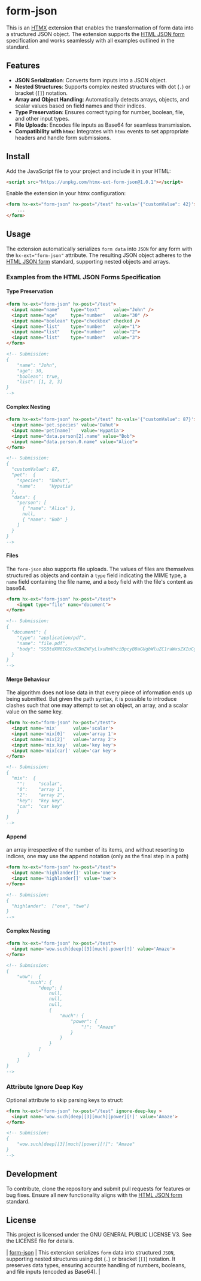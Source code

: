 # form-json
This is an [HTMX](https://htmx.org/) extension that enables the transformation of form data into a structured JSON object. The extension supports the [HTML JSON form](https://www.w3.org/TR/html-json-forms/) specification and works seamlessly with all examples outlined in the standard.

## Features

- **JSON Serialization**: Converts form inputs into a JSON object.
- **Nested Structures**: Supports complex nested structures with dot (`.`) or bracket (`[]`) notation.
- **Array and Object Handling**: Automatically detects arrays, objects, and scalar values based on field names and their indices.
- **Type Preservation**: Ensures correct typing for number, boolean, file, and other input types.
- **File Uploads**: Encodes file inputs as Base64 for seamless transmission.
- **Compatibility with `htmx`**: Integrates with `htmx` events to set appropriate headers and handle form submissions.

## Install

Add the JavaScript file to your project and include it in your HTML:

```html
<script src="https://unpkg.com/htmx-ext-form-json@1.0.1"></script>
```

Enable the extension in your htmx configuration:

```html
<form hx-ext="form-json" hx-post="/test" hx-vals='{"customValue": 42}'>
    ...
</form>
```

## Usage

The extension automatically serializes `form data` into `JSON` for any form with the `hx-ext="form-json"` attribute. The resulting JSON object adheres to the [HTML JSON form](https://www.w3.org/TR/html-json-forms/) standard, supporting nested objects and arrays.

### Examples from the HTML JSON Forms Specification

#### Type Preservation
```html
<form hx-ext="form-json" hx-post="/test">
  <input name="name"    type="text"     value="John" />
  <input name="age"     type="number"   value="30" />
  <input name="boolean" type="checkbox" checked />
  <input name="list"    type="number"   value="1">
  <input name="list"    type="number"   value="2">
  <input name="list"    type="number"   value="3">
</form>

<!-- Submission:
{
    "name": "John",
    "age": 30,
    "boolean": true,
    "list": [1, 2, 3]
}
-->
```

#### Complex Nesting

```html
<form hx-ext="form-json" hx-post="/test" hx-vals='{"customValue": 87}'>
  <input name='pet.species' value='Dahut'>
  <input name='pet[name]'   value='Hypatia'>
  <input name="data.person[2].name" value="Bob">
  <input name="data.person.0.name" value="Alice">
</form>

<!-- Submission:
{
  "customValue": 87,
  "pet":  {
    "species":  "Dahut",
    "name":     "Hypatia"
  },
  "data": {
    "person": [
      { "name": "Alice" },
      null,
      { "name": "Bob" }
    ]
  }
}
-->
```

#### Files

The `form-json` also supports file uploads. The values of files are themselves structured as objects and contain a `type` field indicating the MIME type, a `name` field containing the file name, and a `body` field with the file's content as base64.
```html
<form hx-ext="form-json" hx-post="/test">
    <input type="file" name="document">
</form>

<!-- Submission:
{
  "document": {
    "type": "application/pdf",
    "name": "file.pdf",
    "body": "SSBtdXN0IG5vdCBmZWFyLlxuRmVhciBpcyB0aGUgbWluZC1raWxsZXIuCg=="
  }
}
-->
```

#### Merge Behaviour

The algorithm does not lose data in that every piece of information ends up being submitted. But given the path syntax, it is possible to introduce clashes such that one may attempt to set an object, an array, and a scalar value on the same key.

```html
<form hx-ext="form-json" hx-post="/test">
  <input name='mix'      value='scalar'>
  <input name='mix[0]'   value='array 1'>
  <input name='mix[2]'   value='array 2'>
  <input name='mix.key'  value='key key'>
  <input name='mix[car]' value='car key'>
</form>

<!-- Submission:
{
  "mix":  {
    "":     "scalar",
    "0":    "array 1",
    "2":    "array 2",
    "key":  "key key",
    "car":  "car key"
    }
}
-->
```

#### Append

an array irrespective of the number of its items, and without resorting to indices, one may use the append notation (only as the final step in a path)

```html
<form hx-ext="form-json" hx-post="/test">
  <input name='highlander[]' value='one'>
  <input name='highlander[]' value='twe'>
</form>

<!-- Submission:
{
  "highlander":  ["one", "twe"]
}
-->
```

#### Complex Nesting
```html
<form hx-ext="form-json" hx-post="/test">
  <input name='wow.such[deep][3][much].power[!]' value='Amaze'>
</form>

<!-- Submission:
{
    "wow":  {
        "such": {
            "deep": [
                null,
                null,
                null,
                {
                    "much": {
                        "power": {
                            "!":  "Amaze"
                        }
                    }
                }
            ]
        }
    }
}
-->
```

### Attribute Ignore Deep Key

Optional attribute to skip parsing keys to struct:
```html
<form hx-ext="form-json" hx-post="/test" ignore-deep-key >
  <input name='wow.such[deep][3][much][power][!]' value='Amaze'>
</form>

<!-- Submission:
{
    "wow.such[deep][3][much][power][!]": "Amaze"
}
-->
```

## Development

To contribute, clone the repository and submit pull requests for features or bug fixes. Ensure all new functionality aligns with the [HTML JSON form](https://www.w3.org/TR/html-json-forms/) standard.

## License

This project is licensed under the GNU GENERAL PUBLIC LICENSE V3. See the LICENSE file for details.



| [form-json](https://github.com/xehrad/form-json/blob/main/README.md)                                                     | This extension serializes `form` data into structured `JSON`, supporting nested structures using dot (`.`) or bracket (`[]`) notation. It preserves data types, ensuring accurate handling of numbers, booleans, and file inputs (encoded as Base64).                                         |